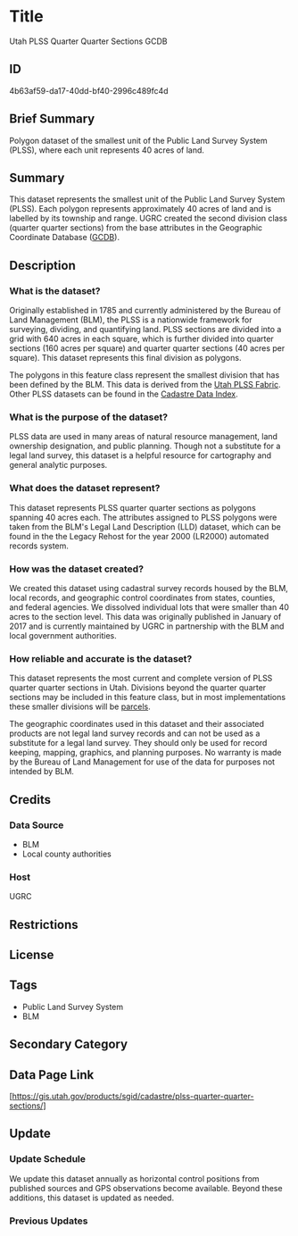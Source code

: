 # Title

Utah PLSS Quarter Quarter Sections GCDB

## ID

4b63af59-da17-40dd-bf40-2996c489fc4d

## Brief Summary

Polygon dataset of the smallest unit of the Public Land Survey System (PLSS), where each unit represents 40 acres of land.

## Summary

This dataset represents the smallest unit of the Public Land Survey System (PLSS). Each polygon represents approximately 40 acres of land and is labelled by its township and range. UGRC created the second division class (quarter quarter sections) from the base attributes in the Geographic Coordinate Database ([GCDB](https://www.sciencebase.gov/catalog/item/4f4e4a7fe4b07f02db648dce)).

## Description

### What is the dataset?

Originally established in 1785 and currently administered by the Bureau of Land Management (BLM), the PLSS is a nationwide framework for surveying, dividing, and quantifying land. PLSS sections are divided into a grid with 640 acres in each square, which is further divided into quarter sections (160 acres per square) and quarter quarter sections (40 acres per square). This dataset represents this final division as polygons.

The polygons in this feature class represent the smallest division that has been defined by the BLM. This data is derived from the [Utah PLSS Fabric](https://gis.utah.gov/products/sgid/cadastre/parcel-fabric/). Other PLSS datasets can be found in the [Cadastre Data Index](https://gis.utah.gov/products/sgid/cadastre/).

### What is the purpose of the dataset?

PLSS data are used in many areas of natural resource management, land ownership designation, and public planning. Though not a substitute for a legal land survey, this dataset is a helpful resource for cartography and general analytic purposes.

### What does the dataset represent?

This dataset represents PLSS quarter quarter sections as polygons spanning 40 acres each. The attributes assigned to PLSS polygons were taken from the BLM's Legal Land Description (LLD) dataset, which can be found in the the Legacy Rehost for the year 2000 (LR2000) automated records system.

### How was the dataset created?

We created this dataset using cadastral survey records housed by the BLM, local records, and geographic control coordinates from states, counties, and federal agencies. We dissolved individual lots that were smaller than 40 acres to the section level. This data was originally published in January of 2017 and is currently maintained by UGRC in partnership with the BLM and local government authorities.

### How reliable and accurate is the dataset?

This dataset represents the most current and complete version of PLSS quarter quarter sections in Utah. Divisions beyond the quarter quarter sections may be included in this feature class, but in most implementations these smaller divisions will be [parcels](https://gis.utah.gov/products/sgid/cadastre/parcels/).

The geographic coordinates used in this dataset and their associated products are not legal land survey records and can not be used as a substitute for a legal land survey. They should only be used for record keeping, mapping, graphics, and planning purposes. No warranty is made by the Bureau of Land Management for use of the data for purposes not intended by BLM.

## Credits

### Data Source

- BLM
- Local county authorities

### Host

UGRC

## Restrictions

## License

## Tags

- Public Land Survey System
- BLM

## Secondary Category

## Data Page Link

[https://gis.utah.gov/products/sgid/cadastre/plss-quarter-quarter-sections/]

## Update

### Update Schedule

We update this dataset annually as horizontal control positions from published sources and GPS observations become available. Beyond these additions, this dataset is updated as needed.

### Previous Updates
